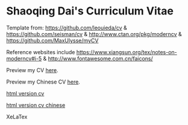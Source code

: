 # Shaoqing Dai's Curriculum Vitae

Template from: https://github.com/leouieda/cv & https://github.com/seisman/cv & http://www.ctan.org/pkg/moderncv & https://github.com/MaxUlysse/myCV

Reference websites include https://www.xiangsun.org/tex/notes-on-moderncv#i-5 & http://www.fontawesome.com.cn/faicons/

Preview my CV [here](cv.pdf).

Preview my Chinese CV [here](cnlatex/template-zh.pdf).

[html version cv](http://gisersqdai.top/mycv/cv.html)

[html version cv chinese](http://gisersqdai.top/mycv/template-zh.html)

XeLaTex
